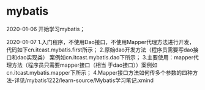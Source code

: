 # mybatis

2020-01-06 开始学习mybatis；

2020-01-07
	1.入门程序，不使用Dao接口，不使用Mapper代理方法进行开发，代码如下cn.itcast.mybatis.first所示；
	2.原始dao开发方法（程序员需要写dao接口和dao实现类） 案例如cn.itcast.mybatis.dao下所示；
	3.主要使用：mapper代理方法（程序员只需要mapper接口（相当 于dao接口））案例如cn.itcast.mybatis.mapper下所示；
	4.Mapper接口方法如何传多个参数的四种方法-详见/mybatis1222/learn-source/Mybatis学习笔记.xmind